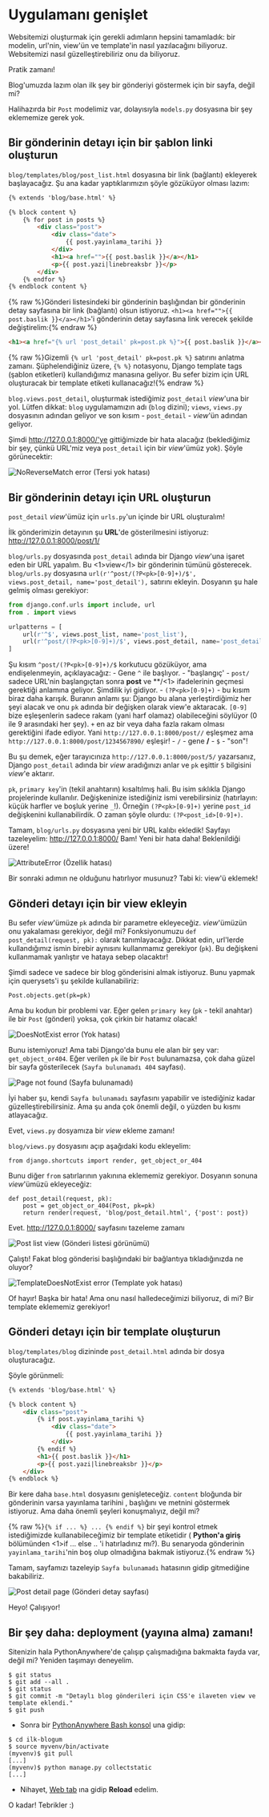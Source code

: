 # Uygulamanı genişlet

Websitemizi oluşturmak için gerekli adımların hepsini tamamladık: bir modelin, url'nin, view'ün ve template'in nasıl yazılacağını biliyoruz. Websitemizi nasıl güzelleştirebiliriz onu da biliyoruz.

Pratik zamanı!

Blog'umuzda lazım olan ilk şey bir gönderiyi göstermek için bir sayfa, değil mi?

Halihazırda bir `Post` modelimiz var, dolayısıyla `models.py` dosyasına bir şey eklememize gerek yok.

## Bir gönderinin detayı için bir şablon linki oluşturun

`blog/templates/blog/post_list.html` dosyasına bir link (bağlantı) ekleyerek başlayacağız. Şu ana kadar yaptıklarımızın şöyle gözüküyor olması lazım:

```html
{% extends 'blog/base.html' %}

{% block content %}
    {% for post in posts %}
        <div class="post">
            <div class="date">
                {{ post.yayinlama_tarihi }}
            </div>
            <h1><a href="">{{ post.baslik }}</a></h1>
            <p>{{ post.yazi|linebreaksbr }}</p>
        </div>
    {% endfor %}
{% endblock content %}
```
    

{% raw %}Gönderi listesindeki bir gönderinin başlığından bir gönderinin detay sayfasına bir link (bağlantı) olsun istiyoruz. `<h1><a href="">{{ post.baslik }}</a></h1>`'i gönderinin detay sayfasına link verecek şekilde değiştirelim:{% endraw %}

```html
<h1><a href="{% url 'post_detail' pk=post.pk %}">{{ post.baslik }}</a></h1>
```

{% raw %}Gizemli `{% url 'post_detail' pk=post.pk %}` satırını anlatma zamanı. Şüphelendiğiniz üzere, `{% %}` notasyonu, Django template tags (şablon etiketleri) kullandığımız manasına geliyor. Bu sefer bizim için URL oluşturacak bir template etiketi kullanacağız!{% endraw %}

`blog.views.post_detail`, oluşturmak istediğimiz `post_detail` *view*'una bir yol. Lütfen dikkat: `blog` uygulamamızın adı (`blog` dizini); `views`, `views.py` dosyasının adından geliyor ve son kısım - `post_detail` - *view*'ün adından geliyor.

Şimdi http://127.0.0.1:8000/'ye gittiğimizde bir hata alacağız (beklediğimiz bir şey, çünkü URL'miz veya `post_detail` için bir *view*'ümüz yok). Şöyle görünecektir:

![NoReverseMatch error (Tersi yok hatası)][1]

 [1]: images/no_reverse_match2.png

## Bir gönderinin detayı için URL oluşturun

`post_detail` *view*'ümüz için `urls.py`'un içinde bir URL oluşturalım!

İlk gönderimizin detayının şu **URL**'de gösterilmesini istiyoruz: http://127.0.0.1:8000/post/1/

`blog/urls.py` dosyasında `post_detail` adında bir Django *view*'una işaret eden bir URL yapalım. Bu <1>view</1> bir gönderinin tümünü gösterecek. `blog/urls.py` dosyasına `url(r'^post/(?P<pk>[0-9]+)/$', views.post_detail, name='post_detail'),` satırını ekleyin. Dosyanın şu hale gelmiş olması gerekiyor:


```python
from django.conf.urls import include, url
from . import views

urlpatterns = [
    url(r'^$', views.post_list, name='post_list'),
    url(r'^post/(?P<pk>[0-9]+)/$', views.post_detail, name='post_detail'),
]
```

Şu kısım `^post/(?P<pk>[0-9]+)/$` korkutucu gözüküyor, ama endişelenmeyin, açıklayacağız: - Gene `^` ile başlıyor. - "başlangıç' - `post/` sadece URL'nin başlangıçtan sonra **post** ve **/<1> ifadelerinin geçmesi gerektiği anlamına geliyor. Şimdilik iyi gidiyor. - `(?P<pk>[0-9]+)` - bu kısım biraz daha karışık. Buranın anlamı şu: Django bu alana yerleştirdiğimiz her şeyi alacak ve onu `pk` adında bir değişken olarak view'e aktaracak. `[0-9]` bize eşleşenlerin sadece rakam (yani harf olamaz) olabileceğini söylüyor (0 ile 9 arasındaki her şey). `+` en az bir veya daha fazla rakam olması gerektiğini ifade ediyor. Yani `http://127.0.0.1:8000/post//` eşleşmez ama `http://127.0.0.1:8000/post/1234567890/` eşleşir! - `/` - gene **/** - `$` - "son"!</p> 
Bu şu demek, eğer tarayıcınıza `http://127.0.0.1:8000/post/5/` yazarsanız, Django `post_detail` adında bir *view* aradığınızı anlar ve `pk` eşittir `5` bilgisini *view*'e aktarır.

`pk`, `primary key`'in (tekil anahtarın) kısaltılmış hali. Bu isim sıklıkla Django projelerinde kullanılır. Değişkeninize istediğiniz ismi verebilirsiniz (hatırlayın: küçük harfler ve boşluk yerine `_`!). Örneğin `(?P<pk>[0-9]+)` yerine `post_id` değişkenini kullanabilirdik. O zaman şöyle olurdu: `(?P<post_id>[0-9]+)`.

Tamam, `blog/urls.py` dosyasına yeni bir URL kalıbı ekledik! Sayfayı tazeleyelim: http://127.0.0.1:8000/ Bam! Yeni bir hata daha! Beklenildiği üzere!

![AttributeError (Özellik hatası)][2]

Bir sonraki adımın ne olduğunu hatırlıyor musunuz? Tabi ki: view'ü eklemek!

## Gönderi detayı için bir view ekleyin

Bu sefer *view*'ümüze `pk` adında bir parametre ekleyeceğiz. *view*'ümüzün onu yakalaması gerekiyor, değil mi? Fonksiyonumuzu `def post_detail(request, pk):` olarak tanımlayacağız. Dikkat edin, url'lerde kullandığımız ismin birebir aynısını kullanmamız gerekiyor (`pk`). Bu değişkeni kullanmamak yanlıştır ve hataya sebep olacaktır!

Şimdi sadece ve sadece bir blog gönderisini almak istiyoruz. Bunu yapmak için querysets'i şu şekilde kullanabiliriz:

```
Post.objects.get(pk=pk)
```

Ama bu kodun bir problemi var. Eğer gelen `primary key` (`pk` - tekil anahtar) ile bir `Post` (gönderi) yoksa, çok çirkin bir hatamız olacak!

![DoesNotExist error (Yok hatası)][3]

Bunu istemiyoruz! Ama tabi Django'da bunu ele alan bir şey var: `get_object_or404`. Eğer verilen `pk` ile bir `Post` bulunamazsa, çok daha güzel bir sayfa gösterilecek (`Sayfa bulunamadı 404` sayfası).

![Page not found (Sayfa bulunamadı)][4]

İyi haber şu, kendi `Sayfa bulunamadı` sayfasını yapabilir ve istediğiniz kadar güzelleştirebilirsiniz. Ama şu anda çok önemli değil, o yüzden bu kısmı atlayacağız.

Evet, `views.py` dosyamıza bir *view* ekleme zamanı!

`blog/views.py` dosyasını açıp aşağıdaki kodu ekleyelim:

```
from django.shortcuts import render, get_object_or_404
```

Bunu diğer `from` satırlarının yakınına eklememiz gerekiyor. Dosyanın sonuna *view*'ümüzü ekleyeceğiz:

```
def post_detail(request, pk):
    post = get_object_or_404(Post, pk=pk)
    return render(request, 'blog/post_detail.html', {'post': post})
```

Evet. http://127.0.0.1:8000/ sayfasını tazeleme zamanı

![Post list view (Gönderi listesi görünümü)][5]

Çalıştı! Fakat blog gönderisi başlığındaki bir bağlantıya tıkladığınızda ne oluyor?

![TemplateDoesNotExist error (Template yok hatası)][6]

Of hayır! Başka bir hata! Ama onu nasıl halledeceğimizi biliyoruz, di mi? Bir template eklememiz gerekiyor!

## Gönderi detayı için bir template oluşturun

`blog/templates/blog` dizininde `post_detail.html` adında bir dosya oluşturacağız.

Şöyle görünmeli:

```html
{% extends 'blog/base.html' %}

{% block content %}
    <div class="post">
        {% if post.yayinlama_tarihi %}
            <div class="date">
                {{ post.yayinlama_tarihi }}
            </div>
        {% endif %}
        <h1>{{ post.baslik }}</h1>
        <p>{{ post.yazi|linebreaksbr }}</p>
    </div>
{% endblock %}
```

Bir kere daha `base.html` dosyasını genişleteceğiz. `content` bloğunda bir gönderinin varsa yayınlama tarihini , başlığını ve metnini göstermek istiyoruz. Ama daha önemli şeyleri konuşmalıyız, değil mi?

{% raw %}`{% if ... %} ... {% endif %}` bir şeyi kontrol etmek istediğimizde kullanabileceğimiz bir template etiketidir ( **Python'a giriş** bölümünden <1>if ... else ..</code> 'i hatırladınız mı?). Bu senaryoda gönderinin `yayinlama_tarihi`'nin boş olup olmadığına bakmak istiyoruz.{% endraw %}

Tamam, sayfamızı tazeleyip `Sayfa bulunamadı` hatasının gidip gitmediğine bakabiliriz.

![Post detail page (Gönderi detay sayfası)][7]

Heyo! Çalışıyor!

## Bir şey daha: deployment (yayına alma) zamanı!

Sitenizin hala PythonAnywhere'de çalışıp çalışmadığına bakmakta fayda var, değil mi? Yeniden taşımayı deneyelim.

```
$ git status
$ git add --all .
$ git status
$ git commit -m "Detaylı blog gönderileri için CSS'e ilaveten view ve template eklendi."
$ git push
```

*   Sonra bir [PythonAnywhere Bash konsol][8] una gidip:

```
$ cd ilk-blogum
$ source myvenv/bin/activate
(myvenv)$ git pull
[...]
(myvenv)$ python manage.py collectstatic
[...]
```

*   Nihayet, [Web tab][9] ına gidip **Reload** edelim.

O kadar! Tebrikler :)

 [2]: images/attribute_error2.png
 [3]: images/does_not_exist2.png
 [4]: images/404_2.png
 [5]: images/post_list2.png
 [6]: images/template_does_not_exist2.png
 [7]: images/post_detail2.png
 [8]: https://www.pythonanywhere.com/consoles/
 [9]: https://www.pythonanywhere.com/web_app_setup/